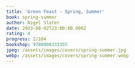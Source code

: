 ```yaml
---
title: 'Green Feast - Spring, Summer'
book: spring-summer
author: Nigel Slater
date: 2023-08-02T23:00:00.000Z
rating: 4
progress: 2/104
bookshop: 9780008333355
jpeg: /assets/images/covers/spring-summer.jpg
webp: /assets/images/covers/spring-summer.webp
---
```


